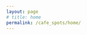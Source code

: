 ```yaml
---
layout: page
# title: home
permalink: /cafe_spots/home/
---
```


<div class="container">     
    <div class="row mb-2" id="CafeList"> 
    </div>
</div>
<script>
fetch('{{ site.baseurl }}/assets/data/cafes.json')
.then(response => response.json())
.then(data => {
  const urlParams = new URLSearchParams(window.location.search);
  // Country Filter
  const countryFilter = urlParams.get('country');
  // Date Filter
  const dateFilter = urlParams.get('sort_date');
  const container = document.getElementById('CafeList');
  const filteredCafes = countryFilter ? data.filter(cafe => cafe.country.toLowerCase() === countryFilter.toLowerCase()) : data;
  if (dateFilter == 'desc' ) {
    filteredCafes.sort((a,b) => new Date(a.date_created) - new Date(b.date_created));
  } else {
    filteredCafes.sort((a,b) => new Date(b.date_created) - new Date(a.date_created));
  }
  filteredCafes.forEach(cafe => {
    const col = document.createElement('div');
    col.className = 'col-md-6';
    col.innerHTML = `
      <div class="row g-0 border rounded overflow-hidden flex-md-row mb-4 shadow-sm h-md-250 position-relative">
        <div class="col p-4 d-flex flex-column position-static">
          <strong class="d-inline-block mb-2 text-success-emphasis">${cafe.specified_location}</strong>
          <h3 class="mb-0">${cafe.name}</h3>
          <div class="mb-1 text-body-secondary">${cafe.date_created}</div>
          <p>${cafe.short_caption || ''}</p>
          <a href="{{ site.baseurl }}/cafe_spots/cafe_article?id=${cafe.cafe_id}" class="icon-link gap-1 icon-link-hover stretched-link">
            Continue reading<svg class="bi"><use xlink:href="#chevron-right"/></svg>
          </a>
        </div>
        <div class="col-auto d-none d-lg-block">
          <svg class="bd-placeholder-img" width="200" height="250" xmlns="http://www.w3.org/2000/svg" role="img" aria-label="Placeholder: Thumbnail" preserveAspectRatio="xMidYMid slice" focusable="false">
            <image href="{{ site.baseurl }}/assets/images/${cafe.image_location_path}" width="110%" height="100%" />
          </svg>
        </div>
        <div class="col-auto d-block d-sm-none">
          <svg class="bd-placeholder-img" width="120" height="170" xmlns="http://www.w3.org/2000/svg" role="img" aria-label="Placeholder: Thumbnail" preserveAspectRatio="xMidYMid slice" focusable="false">
            <image href="{{ site.baseurl }}/assets/images/${cafe.image_location_path}" width="110%" height="100%" />
          </svg>
        </div>
      </div>`;
    container.appendChild(col);
  });
});
</script>
